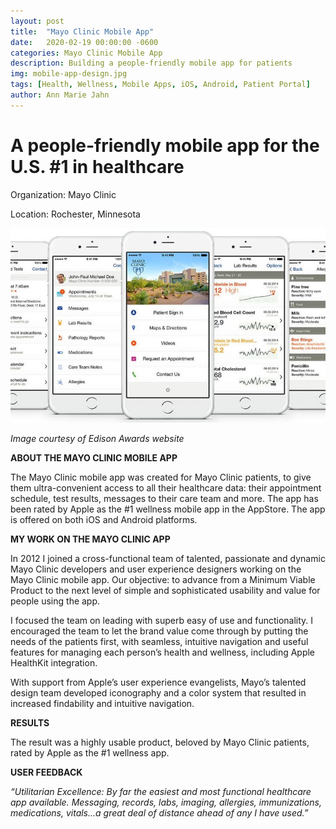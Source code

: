 ```yaml
---
layout: post
title:  "Mayo Clinic Mobile App"
date:   2020-02-19 00:00:00 -0600
categories: Mayo Clinic Mobile App
description: Building a people-friendly mobile app for patients
img: mobile-app-design.jpg
tags: [Health, Wellness, Mobile Apps, iOS, Android, Patient Portal]
author: Ann Marie Jahn
---
```

# A people-friendly mobile app for the U.S. #1 in healthcare

Organization: Mayo Clinic

Location: Rochester, Minnesota

![patient app](/assets/img/patient_app.jpg)

_Image courtesy of Edison Awards website_

**ABOUT THE MAYO CLINIC MOBILE APP**

The Mayo Clinic mobile app was created for Mayo Clinic patients, to give them ultra-convenient access to all their healthcare data: their appointment schedule, test results, messages to their care team and more. The app has been rated by Apple as the #1 wellness mobile app in the AppStore. The app is offered on both iOS and Android platforms.

**MY WORK ON THE MAYO CLINIC APP**

In 2012 I joined a cross-functional team of talented, passionate and dynamic Mayo Clinic developers and user experience designers working on the Mayo Clinic mobile app. Our objective: to advance from a Minimum Viable Product to the next level of simple and sophisticated usability and value for people using the app.

I focused the team on leading with superb easy of use and functionality. I encouraged the team to let the brand value come through by putting the needs of the patients first, with seamless, intuitive navigation and useful features for managing each person’s health and wellness, including Apple HealthKit integration.

With support from Apple’s user experience evangelists, Mayo’s talented design team developed iconography and a color system that resulted in increased findability and intuitive navigation. 

**RESULTS**

The result was a highly usable product, beloved by Mayo Clinic patients, rated by Apple as the #1 wellness app.

**USER FEEDBACK**

_“Utilitarian Excellence: By far the easiest and most functional healthcare app available. Messaging, records, labs, imaging, allergies, immunizations, medications, vitals...a great deal of distance ahead of any I have used.”_